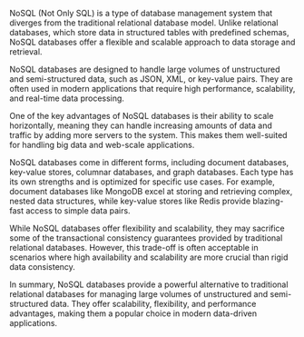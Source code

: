 NoSQL (Not Only SQL) is a type of database management system that diverges from the traditional relational database model. Unlike relational databases, which store data in structured tables with predefined schemas, NoSQL databases offer a flexible and scalable approach to data storage and retrieval.

NoSQL databases are designed to handle large volumes of unstructured and semi-structured data, such as JSON, XML, or key-value pairs. They are often used in modern applications that require high performance, scalability, and real-time data processing.

One of the key advantages of NoSQL databases is their ability to scale horizontally, meaning they can handle increasing amounts of data and traffic by adding more servers to the system. This makes them well-suited for handling big data and web-scale applications.

NoSQL databases come in different forms, including document databases, key-value stores, columnar databases, and graph databases. Each type has its own strengths and is optimized for specific use cases. For example, document databases like MongoDB excel at storing and retrieving complex, nested data structures, while key-value stores like Redis provide blazing-fast access to simple data pairs.

While NoSQL databases offer flexibility and scalability, they may sacrifice some of the transactional consistency guarantees provided by traditional relational databases. However, this trade-off is often acceptable in scenarios where high availability and scalability are more crucial than rigid data consistency.

In summary, NoSQL databases provide a powerful alternative to traditional relational databases for managing large volumes of unstructured and semi-structured data. They offer scalability, flexibility, and performance advantages, making them a popular choice in modern data-driven applications.
